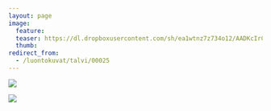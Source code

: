 ```yaml
---
layout: page
image:
  feature:
  teaser: https://dl.dropboxusercontent.com/sh/ea1wtnz7z734o12/AADKcIrCGg0BNe3U9bAWooWha/luontokuvat/talvi/3/DS44293-245px.jpg
  thumb:
redirect_from:
  - /luontokuvat/talvi/00025
---
```


[![](https://dl.dropboxusercontent.com/sh/ea1wtnz7z734o12/AAA-vDTRlVNstrD6TD4FMqGia/luontokuvat/talvi/3/DS44292-800px.jpg)](https://dl.dropboxusercontent.com/sh/ea1wtnz7z734o12/AADqarYtUQIccitAcPyC4eI_a/luontokuvat/talvi/3/DS44292.jpg)

[![](https://dl.dropboxusercontent.com/sh/ea1wtnz7z734o12/AAA5iWImvL84Rl3vcJ3w36zEa/luontokuvat/talvi/3/DS44293-800px.jpg)](https://dl.dropboxusercontent.com/sh/ea1wtnz7z734o12/AADKX3CjenHxogO1EmZPE5XOa/luontokuvat/talvi/3/DS44293.jpg)
